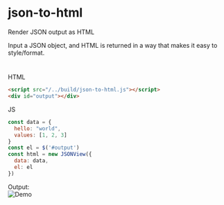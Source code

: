 # json-to-html
Render JSON output as HTML

Input a JSON object, and HTML is returned in a way that makes it easy to style/format.

# 
HTML
```html
<script src="/../build/json-to-html.js"></script>
<div id="output"></div>
```
JS
```javascript
const data = {
  hello: "world",
  values: [1, 2, 3]
}
const el = $('#output')
const html = new JSONView({
  data: data,
  el: el
})
```
Output:  
![Demo](http://i.imgur.com/m9XMLVN.png)
